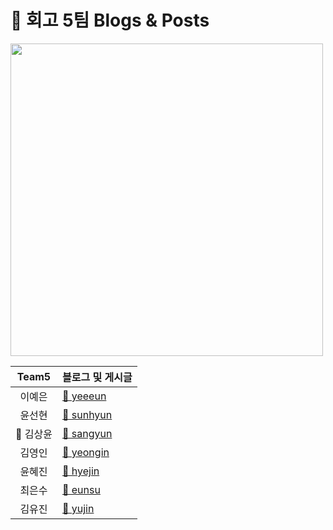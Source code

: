 # 🚀 회고 5팀 Blogs & Posts

<img src="https://petite-coder.github.io/assets/img/posts/til_thumb@2x.jpg" width="500px">

| Team5 | 블로그 및 게시글 |
|:-------:|:------------------------------------|
| 이예은 | [📂 yeeeun](yeeeun/) |
| 윤선현 | [📂 sunhyun ](sunhyun/) |
| 👑 김상윤 | [📂 sangyun ](sangyun/) |
| 김영인 | [📂 yeongin ](yeongin/) |
| 윤혜진 | [📂 hyejin ](hyejin/) |
| 최은수 | [📂 eunsu ](eunsu/) |
| 김유진 | [📂 yujin ](yujin/) |
